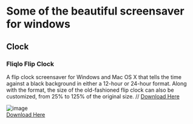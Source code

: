# Some of the beautiful screensaver for windows

## Clock
### Fliqlo Flip Clock
A flip clock screensaver for Windows and Mac OS X that tells the time against a black background in either a 12-hour or 24-hour format. Along with the format, the size of the old-fashioned flip clock can also be customized, from 25% to 125% of the original size.
// [Download Here](Fliqlo.scr)

![image](https://user-images.githubusercontent.com/100803182/167818359-ac0cbe7f-0d93-4d4e-9a31-bf032368195c.png)
<br>
[Download Here](https://github.com/stackShamim/winScreenSaver/raw/main/Fliqlo.scr)

###
